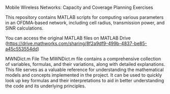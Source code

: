 Mobile Wireless Networks: Capacity and Coverage Planning Exercises

This repository contains MATLAB scripts for computing various parameters in an OFDMA-based network, including cell radius, transmission power, and SINR calculations.

You can access the original MATLAB files on MATLAB Drive (https://drive.mathworks.com/sharing/8f2a9df9-499b-4837-be85-a45c553554dd)

MWNDict.m File
The MWNDict.m file contains a comprehensive collection of variables, formulas, and their variations, along with detailed explanations. This file serves as a valuable reference for understanding the mathematical models and concepts implemented in the project. It can be used to quickly look up key formulas and their interpretations to aid in better understanding the code and its underlying principles.
